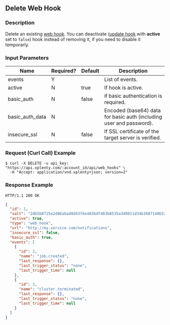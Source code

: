 ## Delete Web Hook

### Description
Delete an existing [web hook](https://github.com/xplenty/xplenty-api-doc-v2/blob/master/resources/web-hook.md).
You can deactivate ([update hook](https://github.com/xplenty/xplenty-api-doc-v2/blob/master/sections/update-web-hook.md) with **active** set to `false`) hook instead of removing it, if you need to disable it temporarly.

### Input Parameters
|Name|Required?|Default|Description|
|----|---------|-------|-----------|
events|Y| |List of events.
active|N|true|If hook is active.
basic_auth|N|false|if basic authentication is required.
basic_auth_data|N| |Encoded (base64) data for basic auth (including user and password).
insecure_ssl|N|false|If SSL certificate of the target server is verified.

### Request (Curl Call) Example
```shell
$ curl -X DELETE -u api_key: "https://api.xplenty.com/:account_id/api/web_hooks" \
  -H "Accept: application/vnd.xplenty+json; version=2"
```

### Response Example
```HTTP
HTTP/1.1 200 OK
```

```json
{
  "id": 1,
  "salt": "2db5b8725e2d86aba40d43f6e403bdf483b8535a3d0011d34b3687140b52bc8c",
  "active": true,
  "type": "web_hook",
  "url": "http://my.service.com/notifications",
  "insecure_ssl": false,
  "basic_auth": true,
  "events": [
    {
      "id": 2,
      "name": "job.created",
      "last_response": {},
      "last_trigger_status": "none",
      "last_trigger_time": null
    },
    {
      "id": 3,
      "name": "cluster.terminated",
      "last_response": {},
      "last_trigger_status": "none",
      "last_trigger_time": null
    }
  ]
}
```
